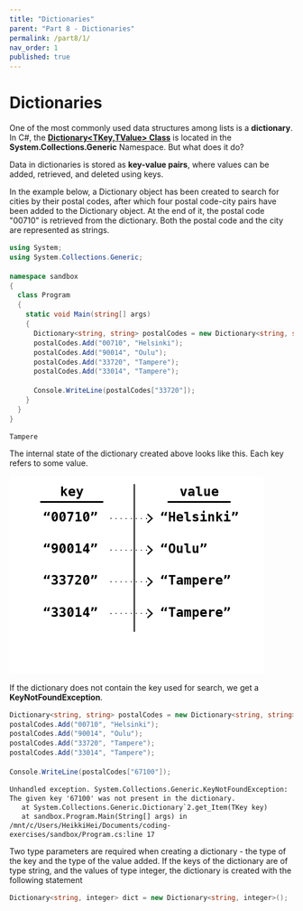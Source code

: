 ```yaml
---
title: "Dictionaries"
parent: "Part 8 - Dictionaries"
permalink: /part8/1/
nav_order: 1
published: true
---
```


# Dictionaries

One of the most commonly used data structures among lists is  a **dictionary**. In C#, the [**Dictionary<TKey,TValue> Class**](https://docs.microsoft.com/en-us/dotnet/api/system.collections.generic.dictionary-2?view=netframework-4.8) is located in the **System.Collections.Generic** Namespace. But what does it do?

Data in dictionaries is stored as **key-value pairs**, where values can be added, retrieved, and deleted using keys. 

In the example below, a Dictionary object has been created to search for cities by their postal codes, after which four postal code-city pairs have been added to the Dictionary object. At the end of it, the postal code "00710" is retrieved from the dictionary. Both the postal code and the city are represented as strings.

```cs
using System;
using System.Collections.Generic;

namespace sandbox
{
  class Program
  {
    static void Main(string[] args)
    {
      Dictionary<string, string> postalCodes = new Dictionary<string, string>();
      postalCodes.Add("00710", "Helsinki");
      postalCodes.Add("90014", "Oulu");
      postalCodes.Add("33720", "Tampere");
      postalCodes.Add("33014", "Tampere");

      Console.WriteLine(postalCodes["33720"]);
    }
  }
}
```

```console
Tampere
```

The internal state of the dictionary created above looks like this. Each key refers to some value.

![Dictionary](https://github.com/centria/basic-coding/raw/master/assets/images/part8-1-dict.png)

If the dictionary does not contain the key used for search, we get a **KeyNotFoundException**.

```cs
Dictionary<string, string> postalCodes = new Dictionary<string, string>();
postalCodes.Add("00710", "Helsinki");
postalCodes.Add("90014", "Oulu");
postalCodes.Add("33720", "Tampere");
postalCodes.Add("33014", "Tampere");

Console.WriteLine(postalCodes["67100"]);
```

```console
Unhandled exception. System.Collections.Generic.KeyNotFoundException: The given key '67100' was not present in the dictionary.
   at System.Collections.Generic.Dictionary`2.get_Item(TKey key)
   at sandbox.Program.Main(String[] args) in /mnt/c/Users/HeikkiHei/Documents/coding-exercises/sandbox/Program.cs:line 17
```

Two type parameters are required when creating a dictionary - the type of the key and the type of the value added. If the keys of the dictionary are of type string, and the values of type integer, the dictionary is created with the following statement 

```cs
Dictionary<string, integer> dict = new Dictionary<string, integer>();
```